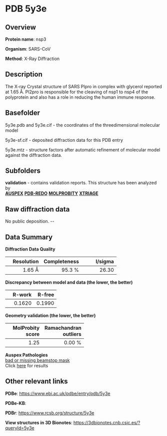 # PDB 5y3e

## Overview

**Protein name**: nsp3

**Organism**: SARS-CoV

**Method**: X-Ray Diffraction

## Description

 The X-ray Crystal structure of SARS Plpro in complex with glycerol reported at 1.65 Å. Pl2pro is responsible for the cleaving of nsp1 to nsp4 of the polyprotein and also has a role in reducing the human immune response.

## Basefolder

5y3e.pdb and 5y3e.cif - the coordinates of the threedimensional molecular model

5y3e-sf.cif - deposited diffraction data for this PDB entry

5y3e.mtz - structure factors after automatic refinement of molecular model against the diffraction data.

## Subfolders





**validation** - contains validation reports. This structure has been analyzed by <br>[**AUSPEX**](https://github.com/thorn-lab/coronavirus_structural_task_force/tree/master/pdb/nsp3/SARS-CoV/5y3e/validation/auspex) [**PDB-REDO**](https://github.com/thorn-lab/coronavirus_structural_task_force/tree/master/pdb/nsp3/SARS-CoV/5y3e/validation/pdb-redo) [**MOLPROBITY**](https://github.com/thorn-lab/coronavirus_structural_task_force/tree/master/pdb/nsp3/SARS-CoV/5y3e/validation/molprobity) [**XTRIAGE**](https://github.com/thorn-lab/coronavirus_structural_task_force/blob/master/pdb/nsp3/SARS-CoV/5y3e/validation/Xtriage_output.log)  



## Raw diffraction data

No public deposition. --<br> 

## Data Summary
**Diffraction Data Quality**

|   | Resolution | Completeness| I/sigma |
|---|-------------:|----------------:|--------------:|
|   |1.65 Å|95.3  %|<img width=50/>26.30|

**Discrepancy between model and data (the lower, the better)**

|   | **R-work**| **R-free**   
|---|-------------:|----------------:|           
||  0.1620|  0.1990|

**Geometry validation (the lower, the better)**

|   |**MolProbity<br>score**| **Ramachandran<br>outliers** 
|---|-------------:|----------------:|
||  1.25|  0.00 %|

**Auspex Pathologies**<br> [bad or missing beamstop mask](https://www.auspex.de/pathol/#2)<br>Click [here](https://github.com/thorn-lab/coronavirus_structural_task_force/blob/master/pdb/nsp3/SARS-CoV/5y3e/validation/auspex/5y3e_auspex_comments.txt)  for results

 



## Other relevant links 
**PDBe**:  https://www.ebi.ac.uk/pdbe/entry/pdb/5y3e

**PDBe-KB**:  
 
**PDBr**: https://www.rcsb.org/structure/5y3e 

**View structures in 3D Bionotes**: https://3dbionotes.cnb.csic.es/?queryId=5y3e

